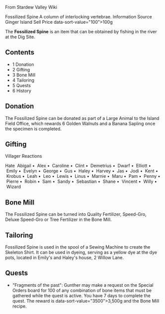 From Stardew Valley Wiki

Fossilized Spine A column of interlocking vertebrae. Information Source Ginger Island Sell Price data-sort-value="100"&gt;100g

The **Fossilized Spine** is an item that can be obtained by fishing in the river at the Dig Site.

## Contents

- 1 Donation
- 2 Gifting
- 3 Bone Mill
- 4 Tailoring
- 5 Quests
- 6 History

## Donation

The Fossilized Spine can be donated as part of a Large Animal to the Island Field Office, which rewards 6 Golden Walnuts and a Banana Sapling once the specimen is completed.

## Gifting

Villager Reactions

Hate  Abigail •  Alex •  Caroline •  Clint •  Demetrius •  Dwarf •  Elliott •  Emily •  Evelyn •  George •  Gus •  Haley •  Harvey •  Jas •  Jodi •  Kent •  Krobus •  Leah •  Leo •  Lewis •  Linus •  Marnie •  Maru •  Pam •  Penny •  Pierre •  Robin •  Sam •  Sandy •  Sebastian •  Shane •  Vincent •  Willy •  Wizard

## Bone Mill

The Fossilized Spine can be turned into Quality Fertilizer, Speed-Gro, Deluxe Speed-Gro or Tree Fertilizer in the Bone Mill.

## Tailoring

Fossilized Spine is used in the spool of a Sewing Machine to create the Skeleton Shirt. It can be used in dyeing, serving as a yellow dye at the dye pots, located in Emily's and Haley's house, 2 Willow Lane.

## Quests

- "Fragments of the past": Gunther may make a request on the Special Orders board for 100 of any combination of bone items that must be gathered while the quest is active. You have 7 days to complete the quest. The reward is data-sort-value="3500"&gt;3,500g and the Bone Mill recipe.